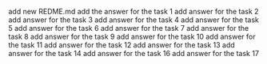 add new REDME.md
add the answer for the task 1
add answer for the task 2
add answer for the task 3
add answer for the task 4
add answer for the task 5
add answer for the task 6
add answer for the task 7
add answer for the task 8
add answer for the task 9
add answer for the task 10
add answer for the task 11
add answer for the task 12
add answer for the task 13
add answer for the task 14
add answer for the task 16
add answer for the task 17

